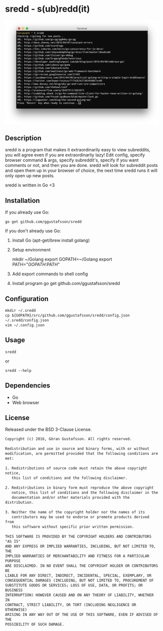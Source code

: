 sredd - s(ub)redd(it)
=====================

![Preview](https://github.com/ggustafsson/sredd/raw/master/Preview.png)

Description
-----------
sredd is a program that makes it extraordinarily easy to view subreddits, you
will agree even if you are extraordinarliy lazy! Edit config, specify browser
command & args, specify subreddit's, specify if you want comments or not, and
then you are done. sredd will look for subreddit posts and open them up in your
browser of choice, the next time sredd runs it will only open up new posts.

sredd is written in Go <3

Installation
------------
If you already use Go:

    go get github.com/ggustafsson/sredd

If you don't already use Go:

1. Install Go (apt-get/brew install golang)
2. Setup environment

    mkdir ~/Golang
    export GOPATH=~/Golang
    export PATH="${GOPATH}:$PATH"

3. Add export commands to shell config
4. Install program
    go get github.com/ggustafsson/sredd

Configuration
-------------
    mkdir ~/.sredd
    cp ${GOPATH}/src/github.com/ggustafsson/sredd/config.json ~/.sredd/config.json
    vim ~/.config.json

Usage
-----
    sredd

or

    sredd --help

Dependencies
------------
- Go
- Web browser

License
-------
Released under the BSD 3-Clause License.

    Copyright (c) 2016, Göran Gustafsson. All rights reserved.

    Redistribution and use in source and binary forms, with or without
    modification, are permitted provided that the following conditions are met:

    1. Redistributions of source code must retain the above copyright notice,
       this list of conditions and the following disclaimer.

    2. Redistributions in binary form must reproduce the above copyright
       notice, this list of conditions and the following disclaimer in the
       documentation and/or other materials provided with the distribution.

    3. Neither the name of the copyright holder nor the names of its
       contributors may be used to endorse or promote products derived from
       this software without specific prior written permission.

    THIS SOFTWARE IS PROVIDED BY THE COPYRIGHT HOLDERS AND CONTRIBUTORS "AS IS"
    AND ANY EXPRESS OR IMPLIED WARRANTIES, INCLUDING, BUT NOT LIMITED TO, THE
    IMPLIED WARRANTIES OF MERCHANTABILITY AND FITNESS FOR A PARTICULAR PURPOSE
    ARE DISCLAIMED. IN NO EVENT SHALL THE COPYRIGHT HOLDER OR CONTRIBUTORS BE
    LIABLE FOR ANY DIRECT, INDIRECT, INCIDENTAL, SPECIAL, EXEMPLARY, OR
    CONSEQUENTIAL DAMAGES (INCLUDING, BUT NOT LIMITED TO, PROCUREMENT OF
    SUBSTITUTE GOODS OR SERVICES; LOSS OF USE, DATA, OR PROFITS; OR BUSINESS
    INTERRUPTION) HOWEVER CAUSED AND ON ANY THEORY OF LIABILITY, WHETHER IN
    CONTRACT, STRICT LIABILITY, OR TORT (INCLUDING NEGLIGENCE OR OTHERWISE)
    ARISING IN ANY WAY OUT OF THE USE OF THIS SOFTWARE, EVEN IF ADVISED OF THE
    POSSIBILITY OF SUCH DAMAGE.
